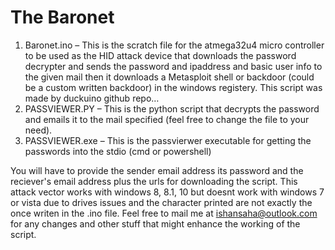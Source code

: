 # The Baronet
1.	Baronet.ino – This is the scratch file for the atmega32u4 micro controller to be used as the HID attack device that         downloads the password decrypter and sends the password and ipaddress and basic user info to the given mail then it downloads a Metasploit shell or backdoor (could be a custom written backdoor) in the windows registery. This script was made by duckuino github repo…
2.	PASSVIEWER.PY – This is the python script that decrypts the password and emails it to the mail specified (feel free to change the file to your need).
3.	PASSVIEWER.exe – This is the passvierwer executable for getting the passwords into the stdio (cmd or powershell) 

You will have to provide the sender email address its password and the reciever's email address plus the urls for downloading the script. This attack vector works with windows 8, 8.1, 10 but doesnt work with windows 7 or vista due to drives issues and the character printed are not exactly the once writen in the .ino file. Feel free to mail me at ishansaha@outlook.com for any changes and other stuff that might enhance the working of the script.
